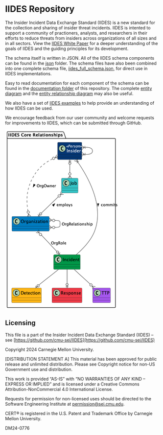 # IIDES Repository

The Insider Incident Data Exchange Standard (IIDES) is a new standard for the collection and sharing of insider threat incidents. IIDES is intented to support a community of practioners, analysts, and researchers in their efforts to reduce threats from insiders across organizations of all sizes and in all sectors. View the [IIDES White Paper](documentation/WhitePaper.md) for a deeper understanding of the goals of IIDES and the guiding principles for its development.

The schema itself is written in JSON. All of the IIDES schema components can be found in the [json](json/) folder. The schema files have also been combined into one complete schema file, [iides_full_schema.json](iides_full_schema.json), for direct use in IIDES implementations.

Easy to read documentation for each component of the schema can be found in the [documentation folder](documentation/) of this repository. The complete [entity diagram](UML/out/IIDES.png) and the [entity relationship diagram](UML/out/IIDES_Entity_Relationships.png) may also be useful.

We also have a set of [IIDES examples](examples/README.md) to help provide an understanding of how IIDES can be used.

We encourage feedback from our user community and welcome requests for improvements to IIDES, which can be submitted through GitHub.

![IIDES Core Diagram](UML/out/IIDES_Core.png "IIDES Core")


## Licensing

This file is a part of the Insider Incident Data Exchange Standard (IIDES) – see [https://github.com/cmu-sei/IIDES](https://github.com/cmu-sei/IIDES)
 
Copyright 2024 Carnegie Mellon University.
 
[DISTRIBUTION STATEMENT A] This material has been approved for public release and unlimited distribution.  Please see Copyright notice for non-US Government use and distribution.
 
This work is provided “AS-IS” with “NO WARRANTIES OF ANY KIND – EXPRESS OR IMPLIED” and is licensed under a Creative Commons Attribution-NonCommercial 4.0 International License.
 
Requests for permission for non-licensed uses should be directed to the Software Engineering Institute at permission@sei.cmu.edu.
 
CERT® is registered in the U.S. Patent and Trademark Office by Carnegie Mellon University.
 
DM24-0776

